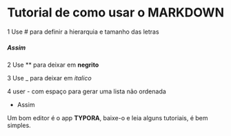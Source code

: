 # Tutorial de como usar o MARKDOWN #

1 Use # para definir a hierarquia e tamanho das letras

##### Assim #####

2 Use ** para deixar em **negrito** 

3 Use _ para deixar em _italico_

4 user - com espaço para gerar uma lista não ordenada

- Assim



Um bom editor é o app **TYPORA**, baixe-o e leia alguns tutoriais, é bem simples.
